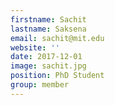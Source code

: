 ```yaml
---
firstname: Sachit
lastname: Saksena
email: sachit@mit.edu
website: ''
date: 2017-12-01
image: sachit.jpg
position: PhD Student
group: member
---
```

